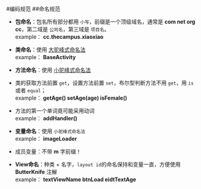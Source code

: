#编码规范
##命名规范

- **包命名**：包名所有部分都用 `小写`，前缀是一个顶级域名，通常是 **com net org cc**，第二域是 `公司名`，第三域是 `项目名`。  
example： **cc.thecampus.xiaoxiao**

- **类命名**：使用 [大驼峰式命名法](http://baike.baidu.com/link?url=Sa5pW2KrG5v21runD8gvGgKC9CBM04X2EYIeA2mgFL9NCb-XamrsczUro5o0Xk3pW_jBnT8o-olFmENfdZibz_)  
example： **BaseActivity**

- **方法命名**：使用 [小驼峰式命名法](http://baike.baidu.com/link?url=Sa5pW2KrG5v21runD8gvGgKC9CBM04X2EYIeA2mgFL9NCb-XamrsczUro5o0Xk3pW_jBnT8o-olFmENfdZibz_)
 - 类的获取方法前置 `get`，设置方法前置 `set`，布尔型判断方法不用 `get`，用 `is` 或者 `equal`；  
example： **getAge()  setAge(age)  isFemale()**
 -  方法的第一个单词竟可能采用动词  
example： **addHandler()**

- **变量命名**：使用 `小驼峰式命名法`  
example： **imageLoader**
 - 成员变量：不带 **m** 字前缀！
 - **View命名**：种类 + 名字，`layout id`的命名保持和变量一直，方便使用 **ButterKnife** 注解  
example： **textViewName  btnLoad  eidtTextAge**